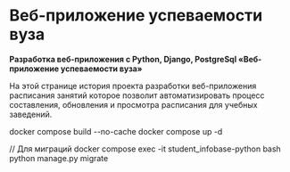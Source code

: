 # Веб-приложение успеваемости вуза

**Разработка веб-приложения с Python, Django, PostgreSql «Веб-приложение успеваемости вуза»**

На этой странице история проекта разработки веб-приложения расписания занятий которое позволит автоматизировать процесс составления, обновления и просмотра расписания для учебных заведений.


docker compose build --no-cache
docker compose up -d 

// Для миграций
docker compose exec -it student_infobase-python bash
python manage.py migrate